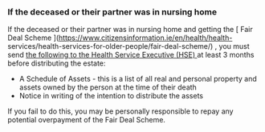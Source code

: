 ###  **If the deceased or their partner was in nursing home**

If the deceased or their partner was in nursing home and getting the [ Fair
Deal Scheme ](https://www.citizensinformation.ie/en/health/health-
services/health-services-for-older-people/fair-deal-scheme/) , you must send [
the following to the Health Service Executive (HSE)
](https://www2.hse.ie/services/schemes-allowances/fair-deal-scheme/contact/)
at least 3 months before distributing the estate:

  * A Schedule of Assets - this is a list of all real and personal property and assets owned by the person at the time of their death 
  * Notice in writing of the intention to distribute the assets 

If you fail to do this, you may be personally responsible to repay any
potential overpayment of the Fair Deal Scheme.
